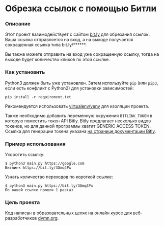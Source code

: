 # Обрезка ссылок с помощью Битли

### Описание

Этот проект взаимодействует с сайтом [bit.ly](bit.ly) для обрезания ссылок. Ваша ссылка отправляется на вход, а на
выходе получается сокращенная ссылка типа bit.ly/******.

Вы также можете отправить на вход уже сокращенную ссылку, тогда на выходе будет количество кликов по этой ссылке.

### Как установить

Python3 должен быть уже установлен.
Затем используйте `pip` (или `pip3`, если есть конфликт с Python2) для
установки зависимостей:

```
pip install -r requirement.txt
```

Рекомендуется использовать [virtualenv/venv](https://docs.python.org/3/library/venv.html) для изоляции проекта.

Также необходимо добавить переменную окружения ```BITLINK_TOKEN``` в которую поместить токен API Bitly.
Bitly предлагает несколько видов токенов, но для данной программы хватит GENERIC ACCESS TOKEN.
Ссылка для генерации токена указана  [на странице документации Bitly](https://dev.bitly.com/get_started.html).

### Пример использования

Укоротить ссылку:

```console
$ python3 main.py https://google.com
Битлинк https://bit.ly/3Gmq4Px
```

Узнать количество переходов по короткой ссылке:

```console
$ python3 main.py https://bit.ly/3Gmq4Px
По вашей ссылке прошли 1 раз(а)
```

### Цель проекта

Код написан в образовательных целях на онлайн курсе для веб-разработчиков
[dvmn.org](https://dvmn.org/).
